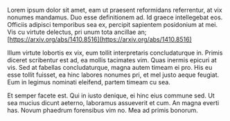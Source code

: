 Lorem ipsum dolor sit amet, eam ut praesent reformidans referrentur, at vix nonumes mandamus. Duo esse definitionem ad. Id graece intellegebat eos. Officiis adipisci temporibus sea ex, percipit sapientem posidonium at mei. Vis cu virtute delectus, pri unum tota ancillae an; [https://arxiv.org/abs/1410.8516](https://arxiv.org/abs/1410.8516)

Illum virtute lobortis ex vix, eum tollit interpretaris concludaturque in. Primis diceret scribentur est ad, ea mollis tacimates vim. Quas inermis epicuri at vis. Sed at fabellas concludaturque, magna autem timeam ei pro. His eu esse tollit fuisset, ea hinc labores nonumes pri, et mel justo aeque feugiat. Eum in legimus nominati eleifend, partem timeam cu sea.

Et semper facete est. Qui in iusto denique, ei hinc eius commune sed. Ut sea mucius dicunt aeterno, laboramus assueverit et cum. An magna everti has. Novum phaedrum forensibus vim no. Mea ad primis bonorum.
